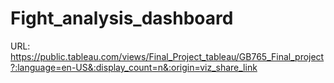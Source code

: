 # Fight_analysis_dashboard

URL: https://public.tableau.com/views/Final_Project_tableau/GB765_Final_project?:language=en-US&:display_count=n&:origin=viz_share_link
